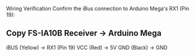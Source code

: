 Wiring Verification
Confirm the iBus connection to Arduino Mega's RX1 (Pin 19):

Copy
FS-IA10B Receiver → Arduino Mega
--------------------------------
iBUS (Yellow) → RX1 (Pin 19)
VCC (Red)     → 5V
GND (Black)   → GND

